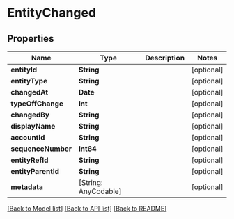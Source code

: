 # EntityChanged

## Properties
Name | Type | Description | Notes
------------ | ------------- | ------------- | -------------
**entityId** | **String** |  | [optional] 
**entityType** | **String** |  | [optional] 
**changedAt** | **Date** |  | [optional] 
**typeOffChange** | **Int** |  | [optional] 
**changedBy** | **String** |  | [optional] 
**displayName** | **String** |  | [optional] 
**accountId** | **String** |  | [optional] 
**sequenceNumber** | **Int64** |  | [optional] 
**entityRefId** | **String** |  | [optional] 
**entityParentId** | **String** |  | [optional] 
**metadata** | [String: AnyCodable] |  | [optional] 

[[Back to Model list]](../README.md#documentation-for-models) [[Back to API list]](../README.md#documentation-for-api-endpoints) [[Back to README]](../README.md)


